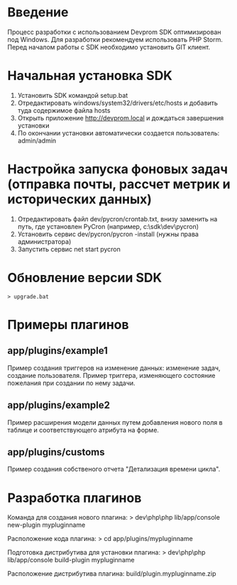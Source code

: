 # Введение
Процесс разработки с использованием Devprom SDK оптимизирован под Windows.
Для разработки рекомендуем использовать PHP Storm.
Перед началом работы с SDK необходимо установить GIT клиент.

# Начальная установка SDK
1. Установить SDK командой setup.bat
2. Отредактировать windows/system32/drivers/etc/hosts и добавить туда содержимое файла hosts
3. Открыть приложение http://devprom.local и дождаться завершения установки
4. По окончании установки автоматически создается пользователь: admin/admin

# Настройка запуска фоновых задач (отправка почты, рассчет метрик и исторических данных)
1. Отредактировать файл dev/pycron/crontab.txt, внизу заменить <specify-working-dir-here> на путь, где установлен PyCron (например, c:\sdk\dev\pycron)
2. Установить сервис dev/pycron/pycron -install (нужны права администратора)
3. Запустить сервис net start pycron

# Обновление версии SDK
    > upgrade.bat

# Примеры плагинов
## app/plugins/example1
Пример создания триггеров на изменение данных: изменение задач, создание пользователя.
Пример триггера, изменяющего состояние пожелания при создании по нему задачи.
## app/plugins/example2 
Пример расширения модели данных путем добавления нового поля в таблице и соответствующего атрибута на форме.
## app/plugins/customs
Пример создания собственого отчета "Детализация времени цикла".

# Разработка плагинов
Команда для создания нового плагина:
    > dev\php\php lib/app/console new-plugin mypluginname

Расположение кода плагина: 
    > cd app/plugins/mypluginname

Подготовка дистрибутива для установки плагина:
    > dev\php\php lib/app/console build-plugin mypluginname

Расположение дистрибутива плагина: 
    build/plugin.mypluginname.zip

